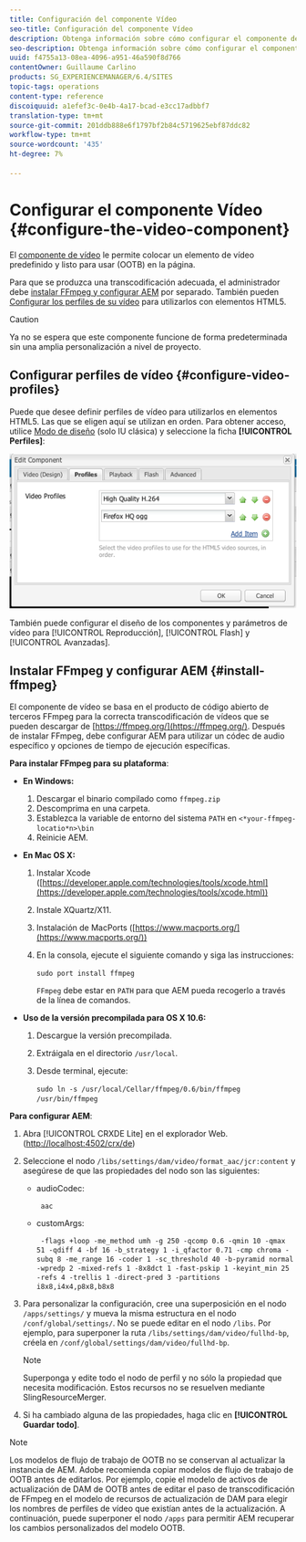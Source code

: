 ```yaml
---
title: Configuración del componente Vídeo
seo-title: Configuración del componente Vídeo
description: Obtenga información sobre cómo configurar el componente de vídeo.
seo-description: Obtenga información sobre cómo configurar el componente de vídeo.
uuid: f4755a13-08ea-4096-a951-46a590f8d766
contentOwner: Guillaume Carlino
products: SG_EXPERIENCEMANAGER/6.4/SITES
topic-tags: operations
content-type: reference
discoiquuid: a1efef3c-0e4b-4a17-bcad-e3cc17adbbf7
translation-type: tm+mt
source-git-commit: 201ddb888e6f1797bf2b84c5719625ebf87ddc82
workflow-type: tm+mt
source-wordcount: '435'
ht-degree: 7%

---
```



# Configurar el componente Vídeo {#configure-the-video-component}

El [componente de vídeo](/help/sites-authoring/default-components-foundation.md#video) le permite colocar un elemento de vídeo predefinido y listo para usar (OOTB) en la página.

Para que se produzca una transcodificación adecuada, el administrador debe [instalar FFmpeg y configurar AEM](#install-ffmpeg) por separado. También pueden [Configurar los perfiles de su vídeo](#configure-video-profiles) para utilizarlos con elementos HTML5.

>[!CAUTION]
>
>Ya no se espera que este componente funcione de forma predeterminada sin una amplia personalización a nivel de proyecto.

## Configurar perfiles de vídeo {#configure-video-profiles}

Puede que desee definir perfiles de vídeo para utilizarlos en elementos HTML5. Las que se eligen aquí se utilizan en orden. Para obtener acceso, utilice [Modo de diseño](/help/sites-authoring/default-components-designmode.md) (solo IU clásica) y seleccione la ficha **[!UICONTROL Perfiles]**:

![chlimage_1-317](assets/chlimage_1-317.png)

También puede configurar el diseño de los componentes y parámetros de vídeo para [!UICONTROL Reproducción], [!UICONTROL Flash] y [!UICONTROL Avanzadas].

## Instalar FFmpeg y configurar AEM {#install-ffmpeg}

El componente de vídeo se basa en el producto de código abierto de terceros FFmpeg para la correcta transcodificación de vídeos que se pueden descargar de [https://ffmpeg.org/](https://ffmpeg.org/). Después de instalar FFmpeg, debe configurar AEM para utilizar un códec de audio específico y opciones de tiempo de ejecución específicas.

**Para instalar FFmpeg para su plataforma**:

* **En Windows:**

   1. Descargar el binario compilado como `ffmpeg.zip`
   1. Descomprima en una carpeta.
   1. Establezca la variable de entorno del sistema `PATH` en `<*your-ffmpeg-locatio*n>\bin`
   1. Reinicie AEM.

* **En Mac OS X:**

   1. Instalar Xcode ([https://developer.apple.com/technologies/tools/xcode.html](https://developer.apple.com/technologies/tools/xcode.html))
   1. Instale XQuartz/X11.
   1. Instalación de MacPorts ([https://www.macports.org/](https://www.macports.org/))
   1. En la consola, ejecute el siguiente comando y siga las instrucciones:

      `sudo port install ffmpeg`

      `FFmpeg` debe estar en  `PATH` para que AEM pueda recogerlo a través de la línea de comandos.

* **Uso de la versión precompilada para OS X 10.6:**

   1. Descargue la versión precompilada.
   1. Extráigala en el directorio `/usr/local`.
   1. Desde terminal, ejecute:

      `sudo ln -s /usr/local/Cellar/ffmpeg/0.6/bin/ffmpeg /usr/bin/ffmpeg`

**Para configurar AEM**:

1. Abra [!UICONTROL CRXDE Lite] en el explorador Web. ([http://localhost:4502/crx/de](http://localhost:4502/crx/de))
1. Seleccione el nodo `/libs/settings/dam/video/format_aac/jcr:content` y asegúrese de que las propiedades del nodo son las siguientes:

   * audioCodec:

      ```
       aac
      ```

   * customArgs:

      ```
       -flags +loop -me_method umh -g 250 -qcomp 0.6 -qmin 10 -qmax 51 -qdiff 4 -bf 16 -b_strategy 1 -i_qfactor 0.71 -cmp chroma -subq 8 -me_range 16 -coder 1 -sc_threshold 40 -b-pyramid normal -wpredp 2 -mixed-refs 1 -8x8dct 1 -fast-pskip 1 -keyint_min 25 -refs 4 -trellis 1 -direct-pred 3 -partitions i8x8,i4x4,p8x8,b8x8
      ```

1. Para personalizar la configuración, cree una superposición en el nodo `/apps/settings/` y mueva la misma estructura en el nodo `/conf/global/settings/`. No se puede editar en el nodo `/libs`. Por ejemplo, para superponer la ruta `/libs/settings/dam/video/fullhd-bp`, créela en `/conf/global/settings/dam/video/fullhd-bp`.

   >[!NOTE]
   >
   >Superponga y edite todo el nodo de perfil y no sólo la propiedad que necesita modificación. Estos recursos no se resuelven mediante SlingResourceMerger.

1. Si ha cambiado alguna de las propiedades, haga clic en **[!UICONTROL Guardar todo]**.

>[!NOTE]
>
>Los modelos de flujo de trabajo de OOTB no se conservan al actualizar la instancia de AEM. Adobe recomienda copiar modelos de flujo de trabajo de OOTB antes de editarlos. Por ejemplo, copie el modelo de activos de actualización de DAM de OOTB antes de editar el paso de transcodificación de FFmpeg en el modelo de recursos de actualización de DAM para elegir los nombres de perfiles de vídeo que existían antes de la actualización. A continuación, puede superponer el nodo `/apps` para permitir AEM recuperar los cambios personalizados del modelo OOTB.

